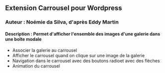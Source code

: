## Extension Carrousel pour Wordpress
### Auteur : Noémie da Silva, d'après Eddy Martin
#### Description :  Permet d'afficher l'ensemble des images d'une galerie dans une boîte modale
- Associer la galerie au carrousel
- Afficher le carrousel quand on clique sur une image de la galerie
- Navigation dans le carrousel avec des boutons radioet avec des flèches
- Animation du carrousel
